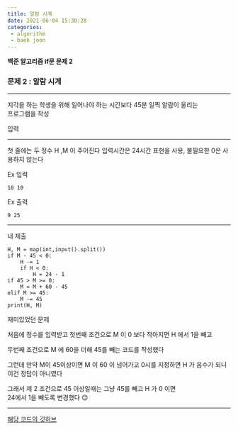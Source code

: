 ```yaml
---
title: 알람 시계
date: 2021-06-04 15:30:28
categories: 
 - algorithm
 - baek joon
---
```

**백준 알고리즘 if문 문제 2**

### 문제 2 : 알람 시계
___
지각을 하는 학생을 위해 일어나야 하는 시간보다 45분 일찍 알람이 울리는  
프로그램을 작성  

입력
___
첫 줄에는 두 정수 H ,M 이 주어진다
입력시간은 24시간 표현을 사용,  불필요한 0은 사용하지 않는다

Ex 입력
```
10 10
```
Ex 출력
```
9 25
```
___
내 제출
```
H, M = map(int,input().split())
if M - 45 < 0:
    H -= 1
    if H < 0:
        H = 24 - 1
if 45 > M >= 0:
    M = M + 60 - 45
elif M >= 45:
    M -= 45
print(H, M)
```
재미있었던 문제  

처음에 정수를 입력받고 첫번째 조건으로 M 이 0 보다 작아지면 H 에서 1을 빼고

두번째 조건으로 M 에 60을 더해 45를 빼는 코드를 작성했다  

그런데 만약 M이 45이상이면 M 이 60 이 넘어가고 0시를 지정하면 H 가 음수가 되니  
이건 정답이 아니였다  

그래서 제 2 조건으로 45 이상일때는 그냥 45를 빼고 H 가 0 이면  
24에서 1을 빼도록 변경했다 😊
___
[해당 코드의 깃허브](https://github.com/ouguro3/Study/blob/main/Baekjoon/if/02_if.py)  
